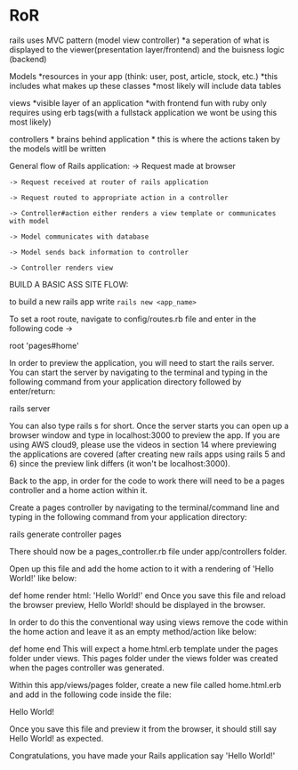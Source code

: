 # RoR
rails uses MVC pattern (model view controller)
    *a seperation of what is displayed to the viewer(presentation layer/frontend) and the buisness logic (backend)

Models
    *resources in your app (think: user, post, article, stock, etc.)
        *this includes what makes up these classes
    *most likely will include data tables 

views
    *visible layer of an application
    *with frontend fun with ruby only requires using erb tags(with a fullstack application we wont be using this most likely) 

controllers
    * brains behind application
    * this is where the actions taken by the models witll be written


General flow of Rails application:
    -> Request made at browser

    -> Request received at router of rails application

    -> Request routed to appropriate action in a controller

    -> Controller#action either renders a view template or communicates with model

    -> Model communicates with database

    -> Model sends back information to controller

    -> Controller renders view


BUILD A BASIC ASS SITE FLOW:

to build a new rails app write ```rails new <app_name>```

To set a root route, navigate to config/routes.rb file and enter in the following code ->

root 'pages#home'

In order to preview the application, you will need to start the rails server. You can start the server by navigating to the terminal and typing in the following command from your application directory followed by enter/return:

rails server

You can also type rails s for short. Once the server starts you can open up a browser window and type in localhost:3000 to preview the app. If you are using AWS cloud9, please use the videos in section 14 where previewing the applications are covered (after creating new rails apps using rails 5 and 6) since the preview link differs (it won't be localhost:3000).

Back to the app, in order for the code to work there will need to be a pages controller and a home action within it.

Create a pages controller by navigating to the terminal/command line and typing in the following command from your application directory:

rails generate controller pages

There should now be a pages_controller.rb file under app/controllers folder.

Open up this file and add the home action to it with a rendering of 'Hello World!' like below:

def home
  render html: 'Hello World!'
end
Once you save this file and reload the browser preview, Hello World! should be displayed in the browser.

In order to do this the conventional way using views remove the code within the home action and leave it as an empty method/action like below:

def home
end
This will expect a home.html.erb template under the pages folder under views. This pages folder under the views folder was created when the pages controller was generated.

Within this app/views/pages folder, create a new file called home.html.erb and add in the following code inside the file:

Hello World!

Once you save this file and preview it from the browser, it should still say Hello World! as expected.

Congratulations, you have made your Rails application say 'Hello World!'